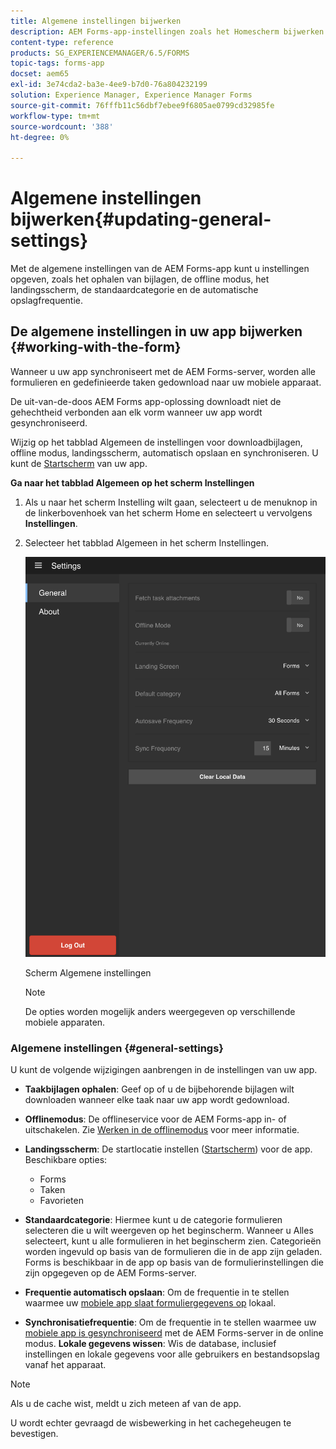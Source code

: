```yaml
---
title: Algemene instellingen bijwerken
description: AEM Forms-app-instellingen zoals het Homescherm bijwerken en Startpunten en bijlageopties ophalen
content-type: reference
products: SG_EXPERIENCEMANAGER/6.5/FORMS
topic-tags: forms-app
docset: aem65
exl-id: 3e74cda2-ba3e-4ee9-b7d0-76a804232199
solution: Experience Manager, Experience Manager Forms
source-git-commit: 76fffb11c56dbf7ebee9f6805ae0799cd32985fe
workflow-type: tm+mt
source-wordcount: '388'
ht-degree: 0%

---
```


# Algemene instellingen bijwerken{#updating-general-settings}

Met de algemene instellingen van de AEM Forms-app kunt u instellingen opgeven, zoals het ophalen van bijlagen, de offline modus, het landingsscherm, de standaardcategorie en de automatische opslagfrequentie.

## De algemene instellingen in uw app bijwerken {#working-with-the-form}

Wanneer u uw app synchroniseert met de AEM Forms-server, worden alle formulieren en gedefinieerde taken gedownload naar uw mobiele apparaat.

De uit-van-de-doos AEM Forms app-oplossing downloadt niet de gehechtheid verbonden aan elk vorm wanneer uw app wordt gesynchroniseerd.

Wijzig op het tabblad Algemeen de instellingen voor downloadbijlagen, offline modus, landingsscherm, automatisch opslaan en synchroniseren. U kunt de [Startscherm](../../forms/using/home-screen.md) van uw app.

**Ga naar het tabblad Algemeen op het scherm Instellingen**

1. Als u naar het scherm Instelling wilt gaan, selecteert u de menuknop in de linkerbovenhoek van het scherm Home en selecteert u vervolgens **Instellingen**.
1. Selecteer het tabblad Algemeen in het scherm Instellingen.

   ![Algemene instellingen in de AEM Forms-toepassing](assets/gen-settings-1.png)

   Scherm Algemene instellingen

   >[!NOTE]
   >
   >De opties worden mogelijk anders weergegeven op verschillende mobiele apparaten.

### Algemene instellingen {#general-settings}

U kunt de volgende wijzigingen aanbrengen in de instellingen van uw app.

* **Taakbijlagen ophalen**: Geef op of u de bijbehorende bijlagen wilt downloaden wanneer elke taak naar uw app wordt gedownload.
* **Offlinemodus**: De offlineservice voor de AEM Forms-app in- of uitschakelen. Zie [Werken in de offlinemodus](/help/forms/using/work-offline-mode.md) voor meer informatie.
* **Landingsscherm**: De startlocatie instellen ([Startscherm](../../forms/using/home-screen.md)) voor de app.
Beschikbare opties:

   * Forms
   * Taken
   * Favorieten

* **Standaardcategorie**: Hiermee kunt u de categorie formulieren selecteren die u wilt weergeven op het beginscherm. Wanneer u Alles selecteert, kunt u alle formulieren in het beginscherm zien. Categorieën worden ingevuld op basis van de formulieren die in de app zijn geladen. Forms is beschikbaar in de app op basis van de formulierinstellingen die zijn opgegeven op de AEM Forms-server.

* **Frequentie automatisch opslaan**: Om de frequentie in te stellen waarmee uw [mobiele app slaat formuliergegevens op](../../forms/using/autosave-data-app.md) lokaal.
* **Synchronisatiefrequentie**: Om de frequentie in te stellen waarmee uw [mobiele app is gesynchroniseerd](../../forms/using/sync-app.md) met de AEM Forms-server in de online modus.
  **Lokale gegevens wissen**: Wis de database, inclusief instellingen en lokale gegevens voor alle gebruikers en bestandsopslag vanaf het apparaat.

>[!NOTE]
>
>Als u de cache wist, meldt u zich meteen af van de app.
>
>U wordt echter gevraagd de wisbewerking in het cachegeheugen te bevestigen.

